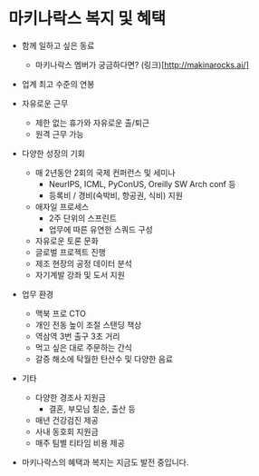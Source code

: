 # 마키나락스 복지 및 혜택

* 함께 일하고 싶은 동료
  * 마키나락스 멤버가 궁금하다면? (링크)[http://makinarocks.ai/]

* 업계 최고 수준의 연봉

* 자유로운 근무
  * 제한 없는 휴가와 자유로운 출/퇴근
  * 원격 근무 가능

* 다양한 성장의 기회
  * 매 2년동안 2회의 국제 컨퍼런스 및 세미나
    * NeurIPS, ICML, PyConUS, Oreilly SW Arch conf 등
    * 등록비 / 경비(숙박비, 항공권, 식비) 지원
  * 애자일 프로세스
    * 2주 단위의 스프린트
    * 업무에 따른 유연한 스쿼드 구성
  * 자유로운 토론 문화
  * 글로벌 프로젝트 진행
  * 제조 현장의 공정 데이터 분석
  * 자기계발 강좌 및 도서 지원

* 업무 환경
  * 맥북 프로 CTO
  * 개인 전동 높이 조절 스탠딩 책상
  * 역삼역 3번 출구 3초 거리
  * 먹고 싶은 대로 주문하는 간식
  * 갈증 해소에 탁월한 탄산수 및 다양한 음료

* 기타
  * 다양한 경조사 지원금
    * 결혼, 부모님 칠순, 출산 등
  * 매년 건강검진 제공
  * 사내 동호회 지원금
  * 매주 팀별 티타임 비용 제공

* 마키나락스의 혜택과 복지는 지금도 발전 중입니다.

